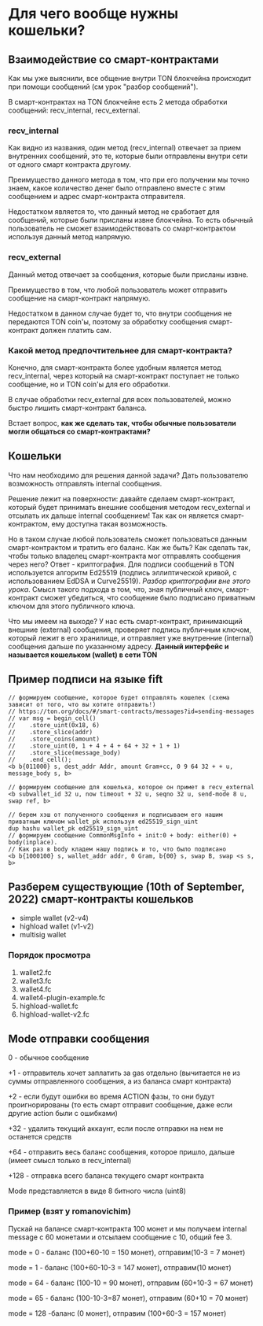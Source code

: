 # Для чего вообще нужны кошельки?

## Взаимодействие со смарт-контрактами

Как мы уже выяснили, все общение внутри TON блокчейна происходит при помощи сообщений (см урок "разбор
сообщений").

В смарт-контрактах на TON блокчейне есть 2 метода обработки сообщений: recv_internal, recv_external.

### recv_internal

Как видно из названия, один метод (recv_internal) отвечает за прием внутренних сообщений,
это те, которые были отправлены внутри сети от одного смарт контракта другому.

Преимущество данного метода в том, что при его получении мы точно знаем, какое количество денег
было отправлено вместе с этим сообщением и адрес смарт-контракта отправителя.

Недостатком является то, что данный метод не сработает для сообщений, которые были присланы извне
блокчейна.
То есть обычный пользователь не сможет взаимодействовать со смарт-контрактом используя данный метод
напрямую.

### recv_external

Данный метод отвечает за сообщения, которые были присланы извне.

Преимущество в том, что любой пользователь может отправить сообщение на смарт-контракт напрямую.

Недостатком в данном случае будет то, что внутри сообщения не передаются TON coin'ы,
поэтому за обработку сообщения смарт-контракт должен платить сам.

### Какой метод предпочтительнее для смарт-контракта?

Конечно, для смарт-контракта более удобным является метод recv_internal,
через который на смарт-контракт поступает не только сообщение, но и TON coin'ы для его обработки.

В случае обработки recv_external для всех пользователей, можно быстро лишить смарт-контракт баланса.

Встает вопрос, **как же сделать так, чтобы обычные пользователи могли общаться со
смарт-контрактами?**

## Кошельки

Что нам необходимо для решения данной задачи? Дать пользователю возможность отправлять internal сообщения.

Решение лежит на поверхности: давайте сделаем смарт-контракт, который будет принимать
внешние сообщения методом recv_external и отсылать их дальше internal сообщением!
Так как он является смарт-контрактом, ему доступна такая возможность.

Но в таком случае любой пользователь сможет пользоваться данным смарт-контрактом и тратить его баланс.
Как же быть? Как сделать так, чтобы только владелец смарт-контракта мог отправлять сообщения через него?
Ответ - криптография.
Для подписи сообщений в TON используется алгоритм Ed25519
(подпись эллиптической кривой, с использованием EdDSA и Curve25519).
*Разбор криптографии вне этого урока*. Смысл такого подхода в том, что, зная публичный ключ,
смарт-контракт сможет убедиться, что сообщение было подписано приватным ключом для этого публичного ключа.

Что мы имеем на выходе? У нас есть смарт-контракт, принимающий внешние (external) сообщения,
проверяет подпись публичным ключом, который лежит в его хранилище, и отправляет уже внутренние (internal)
сообщения дальше по указанному адресу. **Данный интерфейс и называется кошельком (wallet) в сети
TON**

## Пример подписи на языке fift

```
// формируем сообщение, которое будет отправлять кошелек (схема зависит от того, что вы хотите отправить!)
// https://ton.org/docs/#/smart-contracts/messages?id=sending-messages
// var msg = begin_cell()
//    .store_uint(0x18, 6)
//    .store_slice(addr)
//    .store_coins(amount)
//    .store_uint(0, 1 + 4 + 4 + 64 + 32 + 1 + 1)
//    .store_slice(message_body)
//    .end_cell();
<b b{011000} s, dest_addr Addr, amount Gram+cc, 0 9 64 32 + + u, message_body s, b>

// формируем сообщение для кошелька, которое он примет в recv_external
<b subwallet_id 32 u, now timeout + 32 u, seqno 32 u, send-mode 8 u, swap ref, b>

// берем хэш от полученного сообщения и подписываем его нашим приватным ключом wallet_pk используя ed25519_sign_uint
dup hashu wallet_pk ed25519_sign_uint
// формируем сообщение CommonMsgInfo + init:0 + body: either(0) + body(inplace). 
// Как раз в body кладем нашу подпись и то, что было подписано
<b b{1000100} s, wallet_addr addr, 0 Gram, b{00} s, swap B, swap <s s, b>  
```

## Разберем существующие (10th of September, 2022) смарт-контракты кошельков

- simple wallet (v2-v4)
- highload wallet (v1-v2)
- multisig wallet

### Порядок просмотра
1. wallet2.fc
2. wallet3.fc
3. wallet4.fc
4. wallet4-plugin-example.fc
5. highload-wallet.fc
6. highload-wallet-v2.fc

## Mode отправки сообщения

0 - обычное сообщение

+1 - отправитель хочет заплатить за gas отдельно (вычитается не из суммы отправленного сообщения, а из баланса смарт контракта)

+2 - если будут ошибки во время ACTION фазы, то они будут проигнорированы (то есть смарт отправит сообщение, даже если другие action были с ошибками)

+32 - удалить текущий аккаунт, если после отправки на нем не останется средств

+64 - отправить весь баланс сообщения, которое пришло, дальше (имеет смысл только в recv_internal) 

+128 - отправка всего баланса текущего смарт контракта

Mode представляется в виде 8 битного числа (uint8)

### Пример (взят у romanovichim)

Пускай на балансе смарт-контракта 100 монет и мы получаем internal message c 60 монетами и отсылаем сообщение с 10, общий fee 3.

mode = 0 - баланс (100+60-10 = 150 монет), отправим(10-3 = 7 монет) 

mode = 1 - баланс (100+60-10-3 = 147 монет), отправим(10 монет) 

mode = 64 - баланс (100-10 = 90 монет), отправим (60+10-3 = 67 монет) 

mode = 65 - баланс (100-10-3=87 монет), отправим (60+10 = 70 монет) 

mode = 128 -баланс (0 монет), отправим (100+60-3 = 157 монет)